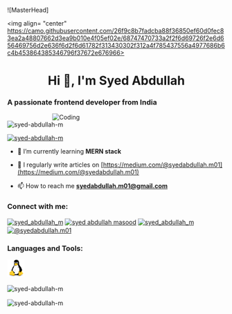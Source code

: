 ![MasterHead]

<img align= "center" https://camo.githubusercontent.com/26f9c8b7fadcba88f36850ef60d0fec83ea2a48807662d3ea9b010e4f05ef02e/68747470733a2f2f6d69726f2e6d656469756d2e636f6d2f6d61782f313430302f312a4f785437556a4977686b6c4b453864385346796f37672e676966>


<h1 align="center">Hi 👋, I'm Syed Abdullah</h1>
<h3 align="left">A passionate frontend developer from India</h3>

<img align="right" alt="Coding" width="400" src="https://gifdb.com/images/high/coding-animated-laptop-flow-stream-ja04010rm5o68zfk.webp">


<p align="left"> <img src="https://komarev.com/ghpvc/?username=syed-abdullah-m&label=Profile%20views&color=0e75b6&style=flat" alt="syed-abdullah-m" /> </p>

<p align="left"> <a href="https://github.com/ryo-ma/github-profile-trophy"><img src="https://github-profile-trophy.vercel.app/?username=syed-abdullah-m" alt="syed-abdullah-m" /></a> </p>

- 🌱 I’m currently learning **MERN stack**

- 📝 I regularly write articles on [https://medium.com/@syedabdullah.m01](https://medium.com/@syedabdullah.m01)

- 📫 How to reach me **syedabdullah.m01@gmail.com**

<h3 align="left">Connect with me:</h3>
<p align="left">
<a href="https://twitter.com/syed_abdullah_m" target="blank"><img align="center" src="https://raw.githubusercontent.com/rahuldkjain/github-profile-readme-generator/master/src/images/icons/Social/twitter.svg" alt="syed_abdullah_m" height="30" width="40" /></a>
<a href="https://linkedin.com/in/syed abdullah masood" target="blank"><img align="center" src="https://raw.githubusercontent.com/rahuldkjain/github-profile-readme-generator/master/src/images/icons/Social/linked-in-alt.svg" alt="syed abdullah masood" height="30" width="40" /></a>
<a href="https://instagram.com/syed_abdullah_m" target="blank"><img align="center" src="https://raw.githubusercontent.com/rahuldkjain/github-profile-readme-generator/master/src/images/icons/Social/instagram.svg" alt="syed_abdullah_m" height="30" width="40" /></a>
<a href="https://medium.com/@syedabdullah.m01" target="blank"><img align="center" src="https://raw.githubusercontent.com/rahuldkjain/github-profile-readme-generator/master/src/images/icons/Social/medium.svg" alt="@syedabdullah.m01" height="30" width="40" /></a>
</p>

<h3 align="left">Languages and Tools:</h3>
<p align="left"> <a href="https://www.linux.org/" target="_blank" rel="noreferrer"> <img src="https://raw.githubusercontent.com/devicons/devicon/master/icons/linux/linux-original.svg" alt="linux" width="40" height="40"/> </a> </p>

<p><img align="center" src="https://github-readme-stats.vercel.app/api/top-langs?username=syed-abdullah-m&show_icons=true&locale=en&layout=compact" alt="syed-abdullah-m" /></p>

<p><img align="center" src="https://github-readme-streak-stats.herokuapp.com/?user=syed-abdullah-m&" alt="syed-abdullah-m" /></p>
